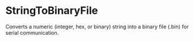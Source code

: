 # StringToBinaryFile
 Converts a numeric (integer, hex, or binary) string into a binary file (.bin) for serial communication.
